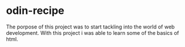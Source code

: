# odin-recipe

The porpose of this project was to start tackling into the world of web development.
With this project i was able to learn some of the basics of html. 
